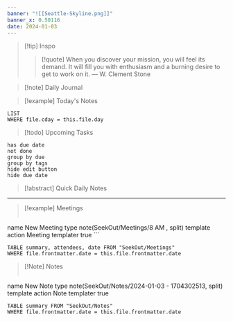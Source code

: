 ```yaml
---
banner: "![[Seattle-Skyline.png]]"
banner_x: 0.50116
date: 2024-01-03
---
```


> [!tip] Inspo
>> [!quote] When you discover your mission, you will feel its demand. It will fill you with enthusiasm and a burning desire to get to work on it.
> — W. Clement Stone

>[!note] Daily Journal



> [!example] Today's Notes
```dataview
LIST
WHERE file.cday = this.file.day
```

> [!todo] Upcoming Tasks

```tasks
has due date
not done
group by due
group by tags
hide edit button
hide due date
```

> [!abstract] Quick Daily Notes




---

> [!example] Meetings
>  ```button
name New Meeting
type note(SeekOut/Meetings/8  AM , split) template
action Meeting
templater true ```

```dataview  
TABLE summary, attendees, date FROM "SeekOut/Meetings"  
WHERE file.frontmatter.date = this.file.frontmatter.date  
```

> [!Note]  Notes
> ```button
name New Note
type note(SeekOut/Notes/2024-01-03 - 1704302513, split) template
action Note
templater true
```dataview
TABLE summary FROM "SeekOut/Notes"  
WHERE file.frontmatter.date = this.file.frontmatter.date  
```

​
